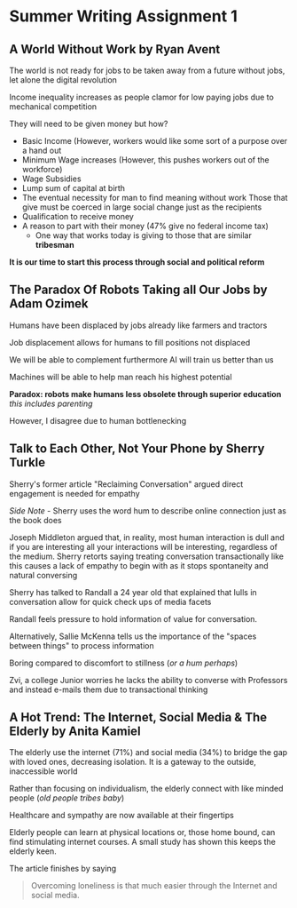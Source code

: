 # Summer Writing Assignment 1

## A World Without Work by Ryan Avent

The world is not ready for jobs to be taken away from a future without jobs, let alone the digital
revolution

Income inequality increases as people clamor for low paying jobs due to mechanical competition

They will need to be given money but how?
- Basic Income (However, workers would like some sort of a purpose over a hand out
- Minimum Wage increases (However, this pushes workers out of the workforce)
- Wage Subsidies
- Lump sum of capital at birth
- The eventual necessity for man to find meaning without work Those that give must be coerced in
  large social change just as the recipients
- Qualification to receive money
- A reason to part with their money (47% give no federal income tax)
	- One way that works today is giving to those that are similar **tribesman**

**It is our time to start this process through social and political reform**

## The Paradox Of Robots Taking all Our Jobs by Adam Ozimek

Humans have been displaced by jobs already like farmers and tractors

Job displacement allows for humans to fill positions not displaced

We will be able to complement furthermore AI will train us better than us

Machines will be able to help man reach his highest potential

**Paradox: robots make humans less obsolete through superior education** *this includes parenting*

However, I disagree due to human bottlenecking

## Talk to Each Other, Not Your Phone by Sherry Turkle

Sherry's former article "Reclaiming Conversation" argued direct engagement is needed for empathy

*Side Note* - Sherry uses the word hum to describe online connection just as the book does

Joseph Middleton argued that, in reality, most human interaction is dull and if you are interesting
all your interactions will be interesting, regardless of the medium. Sherry retorts saying treating
conversation transactionally like this causes a lack of empathy to begin with as it stops
spontaneity and natural conversing

Sherry has talked to Randall a 24 year old that explained that lulls in conversation allow for quick
check ups of media facets 

Randall feels pressure to hold information of value for conversation.

Alternatively, Sallie McKenna tells us the importance of the "spaces between things" to process
information

Boring compared to discomfort to stillness (*or a hum perhaps*)

Zvi, a college Junior worries he lacks the ability to converse with Professors and instead e-mails
them due to transactional thinking

## A Hot Trend: The Internet, Social Media & The Elderly by Anita Kamiel

The elderly use the internet (71%) and social media (34%) to bridge the gap with loved ones,
decreasing isolation. It is a gateway to the outside, inaccessible world

Rather than focusing on individualism, the elderly connect with like minded people (*old people
tribes baby*)

Healthcare and sympathy are now available at their fingertips

Elderly people can learn at physical locations or, those home bound, can find stimulating internet
courses. A small study has shown this keeps the elderly keen.

The article finishes by saying

> Overcoming loneliness is that much easier through the Internet and social media.

